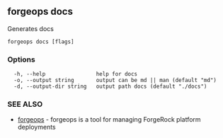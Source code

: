 ## forgeops docs

Generates docs

```
forgeops docs [flags]
```

### Options

```
  -h, --help                help for docs
  -o, --output string       output can be md || man (default "md")
  -d, --output-dir string   output path docs (default "./docs")
```

### SEE ALSO

* [forgeops](forgeops.md)	 - forgeops is a tool for managing ForgeRock platform deployments

